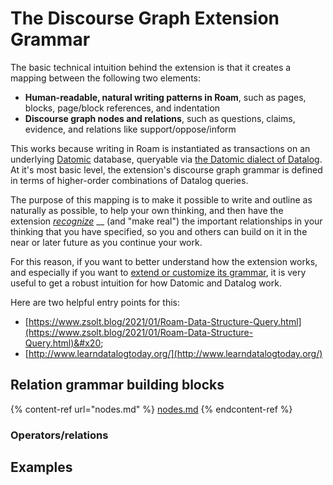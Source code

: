 # The Discourse Graph Extension Grammar

The basic technical intuition behind the extension is that it creates a mapping between the following two elements:

* **Human-readable, natural writing patterns in Roam**, such as pages, blocks, page/block references, and indentation
* **Discourse graph nodes and relations**, such as questions, claims, evidence, and relations like support/oppose/inform

This works because writing in Roam is instantiated as transactions on an underlying [Datomic](https://docs.datomic.com/cloud/whatis/data-model.html) database, queryable via [the Datomic dialect of Datalog](http://www.learndatalogtoday.org/). At it's most basic level, the extension's discourse graph grammar is defined in terms of higher-order combinations of Datalog queries.

The purpose of this mapping is to make it possible to write and outline as naturally as possible, to help your own thinking, and then have the extension [_recognize_](../../guides/creating-discourse-relationships.md) __ (and "make real") the important relationships in your thinking that you have specified, so you and others can build on it in the near or later future as you continue your work.

For this reason, if you want to better understand how the extension works, and especially if you want to [extend or customize its grammar](../../guides/extending-and-personalizing-your-discourse-graph.md), it is very useful to get a robust intuition for how Datomic and Datalog work.

Here are two helpful entry points for this:

* [https://www.zsolt.blog/2021/01/Roam-Data-Structure-Query.html](https://www.zsolt.blog/2021/01/Roam-Data-Structure-Query.html)&#x20;
* [http://www.learndatalogtoday.org/](http://www.learndatalogtoday.org/)



## Relation grammar building blocks

{% content-ref url="nodes.md" %}
[nodes.md](nodes.md)
{% endcontent-ref %}

### Operators/relations

## Examples
